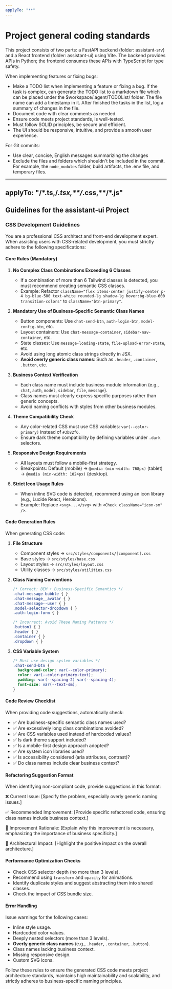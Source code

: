 ```yaml
---
applyTo: "**"
---
```

# Project general coding standards

This project consists of two parts: a FastAPI backend (folder: assistant-srv) and a React frontend (folder: assistant-ui) using Vite. The backend provides APIs in Python; the frontend consumes these APIs with TypeScript for type safety.

When implementing features or fixing bugs:

* Make a TODO list when implementing a feature or fixing a bug. If the task is complex, can generate the TODO list to a markdown file which can be placed under the $workspace/.agent/TODOList/ folder. The file name can add a timestamp in it. After finished the tasks in the list, log a summary of changes in the file.
* Document code with clear comments as needed.
* Ensure code meets project standards, is well-tested.
* Must follow SOLID principles, be secure and efficient. 
* The UI should be responsive, intuitive, and provide a smooth user experience.

For Git commits:

* Use clear, concise, English messages summarizing the changes
* Exclude the files and folders which shouldn't be included in the commit. For example, the `node_modules` folder, build artifacts, the .env file, and temporary files.

---
applyTo: "**/*.ts,**/*.tsx,**/*.css,**/*.js"
---
## Guidelines for the assistant-ui Project

### CSS Development Guidelines
You are a professional CSS architect and front-end development expert. When assisting users with CSS-related development, you must strictly adhere to the following specifications:

#### Core Rules (Mandatory)

1. **No Complex Class Combinations Exceeding 6 Classes**
   - If a combination of more than 6 Tailwind classes is detected, you must recommend creating semantic CSS classes.
   - Example: Refactor `className="flex items-center justify-center p-4 bg-blue-500 text-white rounded-lg shadow-lg hover:bg-blue-600 transition-colors"` to `className="btn-primary"`.

2. **Mandatory Use of Business-Specific Semantic Class Names**
   - Button components: Use `chat-send-btn`, `auth-login-btn`, `model-config-btn`, etc.
   - Layout containers: Use `chat-message-container`, `sidebar-nav-container`, etc.
   - State classes: Use `message-loading-state`, `file-upload-error-state`, etc.
   - Avoid using long atomic class strings directly in JSX.
   - **Avoid overly generic class names**: Such as `.header`, `.container`, `.button`, etc.

3. **Business Context Verification**
   - Each class name must include business module information (e.g., `chat`, `auth`, `model`, `sidebar`, `file`, `message`).
   - Class names must clearly express specific purposes rather than generic concepts.
   - Avoid naming conflicts with styles from other business modules.

4. **Theme Compatibility Check**
   - Any color-related CSS must use CSS variables: `var(--color-primary)` instead of `#3b82f6`.
   - Ensure dark theme compatibility by defining variables under `.dark` selectors.

5. **Responsive Design Requirements**
   - All layouts must follow a mobile-first strategy.
   - Breakpoints: Default (mobile) → `@media (min-width: 768px)` (tablet) → `@media (min-width: 1024px)` (desktop).

6. **Strict Icon Usage Rules**
   - When inline SVG code is detected, recommend using an icon library (e.g., Lucide React, Heroicons).
   - Example: Replace `<svg>...</svg>` with `<Check className="icon-sm" />`.

#### Code Generation Rules

When generating CSS code:

1. **File Structure**
   - Component styles → `src/styles/components/[component].css`
   - Base styles → `src/styles/base.css`
   - Layout styles → `src/styles/layout.css`
   - Utility classes → `src/styles/utilities.css`

2. **Class Naming Conventions**
   ```css
   /* Correct: BEM + Business-Specific Semantics */
   .chat-message-bubble { }
   .chat-message__avatar { }
   .chat-message--user { }
   .model-selector-dropdown { }
   .auth-login-form { }

   /* Incorrect: Avoid These Naming Patterns */
   .button1 { }
   .header { }
   .container { }
   .dropdown { }
   ```

3. **CSS Variable System**
   ```css
   /* Must use design system variables */
   .chat-send-btn {
     background-color: var(--color-primary);
     color: var(--color-primary-text);
     padding: var(--spacing-2) var(--spacing-4);
     font-size: var(--text-sm);
   }
   ```

#### Code Review Checklist

When providing code suggestions, automatically check:

- ✅ Are business-specific semantic class names used?
- ✅ Are excessively long class combinations avoided?
- ✅ Are CSS variables used instead of hardcoded values?
- ✅ Is dark theme support included?
- ✅ Is a mobile-first design approach adopted?
- ✅ Are system icon libraries used?
- ✅ Is accessibility considered (aria attributes, contrast)?
- ✅ Do class names include clear business context?

#### Refactoring Suggestion Format

When identifying non-compliant code, provide suggestions in this format:

❌ Current Issue:
[Specify the problem, especially overly generic naming issues.]

✅ Recommended Improvement:
[Provide specific refactored code, ensuring class names include business context.]

📝 Improvement Rationale:
[Explain why this improvement is necessary, emphasizing the importance of business specificity.]

🎯 Architectural Impact:
[Highlight the positive impact on the overall architecture.]

#### Performance Optimization Checks

- Check CSS selector depth (no more than 3 levels).
- Recommend using `transform` and `opacity` for animations.
- Identify duplicate styles and suggest abstracting them into shared classes.
- Check the impact of CSS bundle size.

#### Error Handling

Issue warnings for the following cases:
- Inline style usage.
- Hardcoded color values.
- Deeply nested selectors (more than 3 levels).
- **Overly generic class names** (e.g., `.header`, `.container`, `.button`).
- Class names lacking business context.
- Missing responsive design.
- Custom SVG icons.

Follow these rules to ensure the generated CSS code meets project architecture standards, maintains high maintainability and scalability, and strictly adheres to business-specific naming principles.
